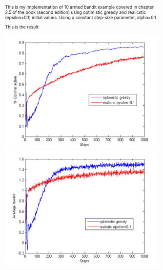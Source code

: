 This is my implementation of 10 armed bandit example covered in chapter 2.5 of the book (second edition) using optimistic greedy and realicstic (epsilon=0.1) initial values.
Using a constant step-size parameter, alpha=0.1

This is the result:

![image](reults_Averages.png "Results (average reward)")
![image](reults_Percentages.png "Results (% optimal action)")
